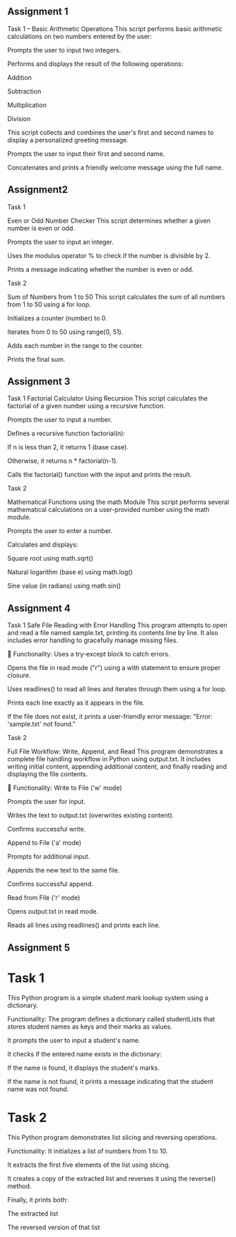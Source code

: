 Assignment 1
--------------
Task 1 – Basic Arithmetic Operations
This script performs basic arithmetic calculations on two numbers entered by the user:

Prompts the user to input two integers.

Performs and displays the result of the following operations:

Addition

Subtraction

Multiplication

Division

This script collects and combines the user's first and second names to display a personalized greeting message.

Prompts the user to input their first and second name.

Concatenates and prints a friendly welcome message using the full name.

Assignment2
------------

Task 1

Even or Odd Number Checker
This script determines whether a given number is even or odd.

Prompts the user to input an integer.

Uses the modulus operator % to check if the number is divisible by 2.

Prints a message indicating whether the number is even or odd.

Task 2

Sum of Numbers from 1 to 50
This script calculates the sum of all numbers from 1 to 50 using a for loop.

Initializes a counter (number) to 0.

Iterates from 0 to 50 using range(0, 51).

Adds each number in the range to the counter.

Prints the final sum.

Assignment 3
---------------

Task 1
Factorial Calculator Using Recursion
This script calculates the factorial of a given number using a recursive function.

Prompts the user to input a number.

Defines a recursive function factorial(n):

If n is less than 2, it returns 1 (base case).

Otherwise, it returns n * factorial(n-1).

Calls the factorial() function with the input and prints the result.

Task 2

Mathematical Functions using the math Module
This script performs several mathematical calculations on a user-provided number using the math module.

Prompts the user to enter a number.

Calculates and displays:

Square root using math.sqrt()

Natural logarithm (base e) using math.log()

Sine value (in radians) using math.sin()

Assignment 4
-------------
Task 1
Safe File Reading with Error Handling
This program attempts to open and read a file named sample.txt, printing its contents line by line. It also includes error handling to gracefully manage missing files.

🔧 Functionality:
Uses a try-except block to catch errors.

Opens the file in read mode ("r") using a with statement to ensure proper closure.

Uses readlines() to read all lines and iterates through them using a for loop.

Prints each line exactly as it appears in the file.

If the file does not exist, it prints a user-friendly error message:
"Error: 'sample.txt' not found."

Task 2

Full File Workflow: Write, Append, and Read
This program demonstrates a complete file handling workflow in Python using output.txt. It includes writing initial content, appending additional content, and finally reading and displaying the file contents.

🔧 Functionality:
Write to File ('w' mode)

Prompts the user for input.

Writes the text to output.txt (overwrites existing content).

Confirms successful write.

Append to File ('a' mode)

Prompts for additional input.

Appends the new text to the same file.

Confirms successful append.

Read from File ('r' mode)

Opens output.txt in read mode.

Reads all lines using readlines() and prints each line.

Assignment 5
------------
Task 1
=======
This Python program is a simple student mark lookup system using a dictionary.

 Functionality:
The program defines a dictionary called studentLists that stores student names as keys and their marks as values.

It prompts the user to input a student's name.

It checks if the entered name exists in the dictionary:

 If the name is found, it displays the student's marks.

 If the name is not found, it prints a message indicating that the student name was not found.


Task 2
=======
This Python program demonstrates list slicing and reversing operations.

 Functionality:
It initializes a list of numbers from 1 to 10.

It extracts the first five elements of the list using slicing.

It creates a copy of the extracted list and reverses it using the reverse() method.

Finally, it prints both:

The extracted list

The reversed version of that list
